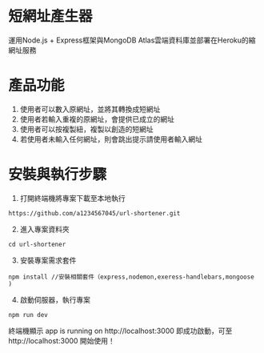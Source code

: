 # 短網址產生器
運用Node.js + Express框架與MongoDB Atlas雲端資料庫並部署在Heroku的縮網址服務

# 產品功能
1. 使用者可以數入原網址，並將其轉換成短網址
2. 使用者若輸入重複的原網址，會提供已成立的網址
3. 使用者可以按複製紐，複製以創造的短網址
4. 若使用者未輸入任何網址，則會跳出提示請使用者輸入網址

# 安裝與執行步驟
1. 打開終端機將專案下載至本地執行
```
https://github.com/a1234567045/url-shortener.git
```
2. 進入專案資料夾
```
cd url-shortener
```
3. 安裝專案需求套件
```
npm install //安裝相關套件（express,nodemon,exeress-handlebars,mongoose )
```
4. 啟動伺服器，執行專案

```
npm run dev
```
終端機顯示 app is running on http://localhost:3000 即成功啟動，可至 http://localhost:3000 開始使用！

